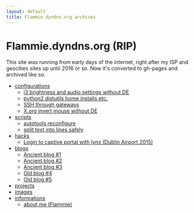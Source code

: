 ```yaml
---
layout: default
title: Flammie.dyndns.org archives
---
```


# Flammie.dyndns.org (RIP)

This site was running from early days of the internet, right after my ISP and
geocities sites up until 2016 or so. Now it's converted to gh-pages and archived
like so.

- [configurations](asetuksia/index.html)
    - [i3 brightness and audio settings without DE](asetuksia/i3-brightness-audio.html)
    - [python2 distutils home installs etc.](asetuksia/python-2-distutils-cfg.html)
    - [SSH through gateways](asetuksia/ssh-gateway.html)
    - [X.org invert mouse without DE](asetuksia/xorg-natural-scroll.html)
- [scripts](skriptejä/index.html)
    - [autotools reconfigure](skriptejä/reconfigure.html)
    - [split text into lines safely](skriptejä/split-text-lines.html)
- [hacks](häkkejä/index.html)
    - [Login to captive portal with lynx (Dublin Airport 2015)](häkkejä/dublin-airport-text-login.html)
- [blogs](plokeja/indeksi.html)
    - [Ancient blog #1](plokeja/2004-04-01-old-news.html)
    - [Ancient blog #2](plokeja/2005-03-30-first-blog-posts.html)
    - [Ancient blog #3](plokeja/2005-08-12-kaksikieliset.html)
    - [Old blog #4](plokeja/2008-10-22-mussutukset.html)
    - [Old blog #5](plokeja/2008-11-11-asepalvelus.html)
- [projects](projekteja/index.html)
- [images](kuvia/index.html)
- [informations](tietoja/)
    - [about me (Flammie)](tietoja/flammie.html)

